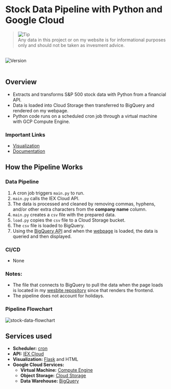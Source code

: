 # Stock Data Pipeline with Python and Google Cloud

> <picture>
>   <source media="(prefers-color-scheme: light)" srcset="https://storage.googleapis.com/website-storage-bucket/icons/warning.svg">
>   <img alt="Tip" src="https://storage.googleapis.com/website-storage-bucket/icons/warning.svg">
> </picture><br>
> Any data in this project or on my website is for informational purposes only and should not be taken as invesment advice.

<br>

<div>
    <img alt="Version" src="https://img.shields.io/badge/Project Number-1-orange.svg?cacheSeconds=2592000" />
</div>

<br>

## Overview
* Extracts and transforms S&P 500 stock data with Python from a financial API.
* Data is loaded into Cloud Storage then transferred to BigQuery and rendered on my webpage.
* Python code runs on a scheduled cron job through a virtual machine with GCP Compute Engine.

### Important Links
* [Visualization](https://www.digitalghost.dev/stock-data-pipeline)
* [Documentation](https://github.com/digitalghost-dev/stock-data-pipeline/wiki/Stock-Data-Pipeline-Documentation)

## How the Pipeline Works

### Data Pipeline
1. A cron job triggers `main.py` to run.
2. `main.py` calls the IEX Cloud API.
3. The data is processed and cleaned by removing commas, hyphens, and/or other extra characters from the **company name** column.
4. `main.py` creates a `csv` file with the prepared data.
5. `load.py` copies the `csv` file to a Cloud Storage bucket.
6. The `csv` file is loaded to BigQuery.
7. Using the [BigQuery API](https://cloud.google.com/bigquery/docs/quickstarts/quickstart-client-libraries) and when the [webpage](https://www.digitalghost.dev/projects/stock-data-pipeline) is loaded, the data is queried and then displayed.

### CI/CD
* None

### Notes:
* The file that connects to BigQuery to pull the data when the page loads is located in my [wesbite repository](https://github.com/digitalghost-dev/website/) since that renders the frontend.
* The pipeline does not account for holidays.

### Pipeline Flowchart
![stock-data-flowchart](https://storage.googleapis.com/pipeline-flowcharts/stock-data-pipeline-flowchart.png)

## Services used

* **Scheduler:** [cron](https://en.wikipedia.org/wiki/Cron)
* **API:** [IEX Cloud](https://www.iexcloud.io)
* **Visualization:** [Flask](https://flask.palletsprojects.com/en/2.2.x/) and HTML
* **Google Cloud Services:**
    * **Virtual Machine:** [Compute Engine ](https://cloud.google.com/compute)
    * **Object Storage:** [Cloud Storage](https://cloud.google.com/storage)
    * **Data Warehouse:** [BigQuery](https://cloud.google.com/bigquery/)